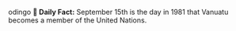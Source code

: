 odingo
**<b>📌 Daily Fact:</b>** September 15th is the day in 1981 that Vanuatu becomes a member of the United Nations.
